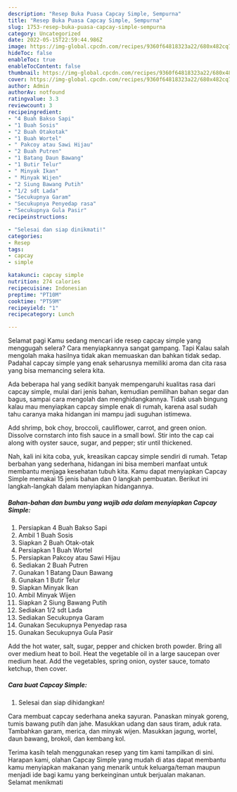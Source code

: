 ```yaml
---
description: "Resep Buka Puasa Capcay Simple, Sempurna"
title: "Resep Buka Puasa Capcay Simple, Sempurna"
slug: 1753-resep-buka-puasa-capcay-simple-sempurna
category: Uncategorized
date: 2022-05-15T22:59:44.986Z
image: https://img-global.cpcdn.com/recipes/9360f64818323a22/680x482cq70/capcay-simple-foto-resep-utama.jpg
hideToc: false
enableToc: true
enableTocContent: false
thumbnail: https://img-global.cpcdn.com/recipes/9360f64818323a22/680x482cq70/capcay-simple-foto-resep-utama.jpg
cover: https://img-global.cpcdn.com/recipes/9360f64818323a22/680x482cq70/capcay-simple-foto-resep-utama.jpg
author: Admin
authorAv: notfound
ratingvalue: 3.3
reviewcount: 3
recipeingredient:
- "4 Buah Bakso Sapi"
- "1 Buah Sosis"
- "2 Buah Otakotak"
- "1 Buah Wortel"
- " Pakcoy atau Sawi Hijau"
- "2 Buah Putren"
- "1 Batang Daun Bawang"
- "1 Butir Telur"
- " Minyak Ikan"
- " Minyak Wijen"
- "2 Siung Bawang Putih"
- "1/2 sdt Lada"
- "Secukupnya Garam"
- "Secukupnya Penyedap rasa"
- "Secukupnya Gula Pasir"
recipeinstructions:

- "Selesai dan siap dinikmati!"
categories:
- Resep
tags:
- capcay
- simple

katakunci: capcay simple 
nutrition: 274 calories
recipecuisine: Indonesian
preptime: "PT10M"
cooktime: "PT59M"
recipeyield: "1"
recipecategory: Lunch

---
```



Selamat pagi Kamu sedang mencari ide resep capcay simple yang menggugah selera? Cara menyiapkannya sangat gampang. Tapi Kalau salah mengolah maka hasilnya tidak akan memuaskan dan bahkan tidak sedap. Padahal capcay simple yang enak seharusnya memiliki aroma dan cita rasa yang bisa memancing selera kita.


Ada beberapa hal yang sedikit banyak mempengaruhi kualitas rasa dari capcay simple, mulai dari jenis bahan, kemudian pemilihan bahan segar dan bagus, sampai cara mengolah dan menghidangkannya. Tidak usah bingung kalau mau menyiapkan capcay simple enak di rumah, karena asal sudah tahu caranya maka hidangan ini mampu jadi suguhan istimewa.

Add shrimp, bok choy, broccoli, cauliflower, carrot, and green onion. Dissolve cornstarch into fish sauce in a small bowl. Stir into the cap cai along with oyster sauce, sugar, and pepper; stir until thickened.


Nah, kali ini kita coba, yuk, kreasikan capcay simple sendiri di rumah. Tetap berbahan yang sederhana, hidangan ini bisa memberi manfaat untuk membantu menjaga kesehatan tubuh kita. Kamu dapat menyiapkan Capcay Simple memakai 15 jenis bahan dan 0 langkah pembuatan. Berikut ini langkah-langkah dalam menyiapkan hidangannya.

<!--inarticleads1-->

##### Bahan-bahan dan bumbu yang wajib ada dalam menyiapkan Capcay Simple:

1. Persiapkan 4 Buah Bakso Sapi
1. Ambil 1 Buah Sosis
1. Siapkan 2 Buah Otak-otak
1. Persiapkan 1 Buah Wortel
1. Persiapkan  Pakcoy atau Sawi Hijau
1. Sediakan 2 Buah Putren
1. Gunakan 1 Batang Daun Bawang
1. Gunakan 1 Butir Telur
1. Siapkan  Minyak Ikan
1. Ambil  Minyak Wijen
1. Siapkan 2 Siung Bawang Putih
1. Sediakan 1/2 sdt Lada
1. Sediakan Secukupnya Garam
1. Gunakan Secukupnya Penyedap rasa
1. Gunakan Secukupnya Gula Pasir


Add the hot water, salt, sugar, pepper and chicken broth powder. Bring all over medium heat to boil. Heat the vegetable oil in a large saucepan over medium heat. Add the vegetables, spring onion, oyster sauce, tomato ketchup, then cover. 

<!--inarticleads2-->

##### Cara buat Capcay Simple:


1. Selesai dan siap dihidangkan!

Cara membuat capcay sederhana aneka sayuran. Panaskan minyak goreng, tumis bawang putih dan jahe. Masukkan udang dan saus tiram, aduk rata. Tambahkan garam, merica, dan minyak wijen. Masukkan jagung, wortel, daun bawang, brokoli, dan kembang kol. 

Terima kasih telah menggunakan resep yang tim kami tampilkan di sini. Harapan kami, olahan Capcay Simple yang mudah di atas dapat membantu kamu menyiapkan makanan yang menarik untuk keluarga/teman maupun menjadi ide bagi kamu yang berkeinginan untuk berjualan makanan. Selamat menikmati
